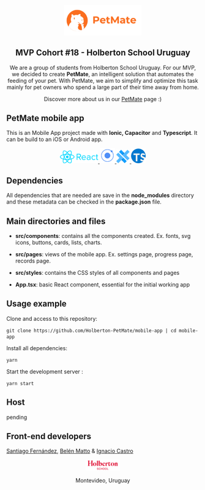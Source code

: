 <p align="center">
<img src="images/readme-images/petmate-isologo2.png" alt="petmate-isologo" width=40% heigth=40% >
</p>

<h2 align="center">MVP Cohort #18 - Holberton School Uruguay</h2>

<p align="center"> We are a group of students from Holberton School Uruguay. For our MVP, we decided to create <strong>PetMate</strong>, an intelligent solution that automates the feeding of your pet. With PetMate, we aim to simplify and optimize this task mainly for pet owners who spend a large part of their time away from home.

<p align="center">Discover more about us in our 
	<a target="_blank"
	href="http://www.petmate.tech/">PetMate</a> 
	page :)
</p>

## PetMate mobile app
This is an Mobile App project made with **Ionic, Capacitor** and **Typescript**. It can be build to an iOS or Android app.

<p align="center">
	<a target="_blank" href="https://en.reactjs.org/">
		<img src="images/readme-images/react-logo.png" width="100"></img>
	</a>
	<a target="_blank" href="https://ionicframework.com/">
		<img src="images/readme-images/ionic-logo.png" width="40"></img>
	</a>
	<a target="_blank" href="https://capacitorjs.com/">
		<img src="images/readme-images/capacitor.png" width="35"></img>
	</a>
	<a target="_blank" href="https://www.typescriptlang.org/">
		<img src="images/readme-images/typescript-logo.png" width="38"></img>
	</a>
</p>

## Dependencies
All dependencies that are needed are save in the **node_modules** directory and these metadata can be checked in the **package.json** file.

## Main directories and files
-  **src/components**: contains all the components created. Ex. fonts, svg icons, buttons, cards, lists, charts.

- **src/pages**: views of the mobile app. Ex. settings page, progress page, records page.

- **src/styles**: contains the CSS styles of all components and pages

- **App.tsx**: basic React component, essential for the initial working app

## Usage example
Clone and access to this repository:

    git clone https://github.com/Holberton-PetMate/mobile-app | cd mobile-app 

Install all dependencies:

    yarn

Start the development server :

    yarn start


## Host
pending
<!-- <a target="_blank" href="https://cloud.google.com/?hl=en">
	<img src="images/readme-images/google-cloud-logo.png" width="80"></img>
</a> -->

## Front-end developers

<a target="_blank" href="https://www.linkedin.com/in/santiago-fern%C3%A1ndez-801641230/">Santiago Fernández</a>,
<a target="_blank" href="https://www.linkedin.com/in/mattobelen/">Belén Matto</a> &
<a target="_blank" href="https://www.linkedin.com/in/ignacio-castro347/">Ignacio Castro</a>


<p align="center">
	<a target="_blank"
	href="https://holbertonschool.uy/">
		<img src="images/readme-images/holberton-logo.png" alt="Holberton logo" width=18% heigth=18%></img>
	</a>
</p>

<p align="center">Montevideo, Uruguay</p>
